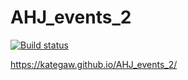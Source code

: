 # AHJ_events_2
 
[![Build status](https://ci.appveyor.com/api/projects/status/ges45yqye3y3nnaw?svg=true)](https://ci.appveyor.com/project/KateGaw/ahj-events-2)

https://kategaw.github.io/AHJ_events_2/
